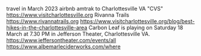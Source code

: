 travel in March 2023
airbnb
amtrak to Charlottesville VA "CVS"
https://www.visitcharlottesville.org
Rivanna Trails
https://www.rivannatrails.org
https://www.visitcharlottesville.org/blog/best-hikes-in-the-charlottesville-area
Carbon Leaf is playing on Saturday 18 March at 7.30 PM in Jefferson Theater, Charlottesville VA.
https://www.jeffersontheater.com/events/all
https://www.albemarleciderworks.com/where

